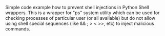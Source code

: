 Simple code example how to prevent shell injections in Python Shell wrappers. This is a wrapper for "ps" system utility which can be used for checking processes of particular user (or all available) but do not allow using shell special sequences (like && ; > < >>, etc) to inject malicious commands.
